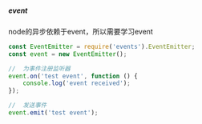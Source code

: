 ##### event

node的异步依赖于event，所以需要学习event

```javascript
const EventEmitter = require('events').EventEmitter;
const event = new EventEmitter();

//	为事件注册监听器
event.on('test event', function () {
    console.log('event received');
});

//	发送事件
event.emit('test event');
```

